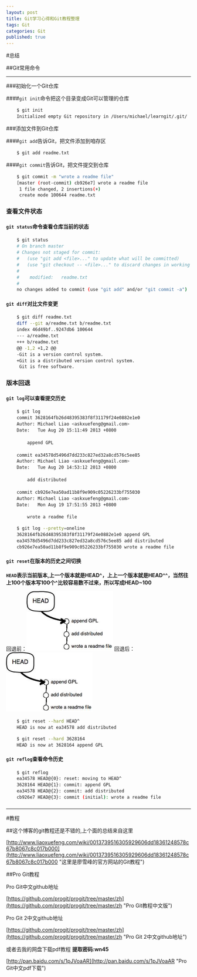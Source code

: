 ```yaml
---
layout: post
title: Git学习心得和Git教程整理
tags: Git
categories: Git
published: true
---
```


#总结

##Git常用命令

---

###初始化一个Git仓库

####`git init`命令把这个目录变成Git可以管理的仓库

```bash
	$ git init
	Initialized empty Git repository in /Users/michael/learngit/.git/
```

###添加文件到Git仓库

####`git add`告诉Git，把文件添加到咱存区

```bash
	$ git add readme.txt
```

####`git commit`告诉Git，把文件提交到仓库

```bash
	$ git commit -m "wrote a readme file"
	[master (root-commit) cb926e7] wrote a readme file
	 1 file changed, 2 insertions(+)
	 create mode 100644 readme.txt
```

### 查看文件状态 ###

#### `git status`命令查看仓库当前的状态 ####

```bash
	$ git status
	# On branch master
	# Changes not staged for commit:
	#   (use "git add <file>..." to update what will be committed)
	#   (use "git checkout -- <file>..." to discard changes in working directory)
	#
	#    modified:   readme.txt
	#
	no changes added to commit (use "git add" and/or "git commit -a")
```

#### `git diff`对比文件变更 ####

```bash
	$ git diff readme.txt 
	diff --git a/readme.txt b/readme.txt
	index 46d49bf..9247db6 100644
	--- a/readme.txt
	+++ b/readme.txt
	@@ -1,2 +1,2 @@
	-Git is a version control system.
	+Git is a distributed version control system.
	 Git is free software.
```

### 版本回退 ###

#### `git log`可以查看提交历史 ####

```bash
	$ git log
	commit 3628164fb26d48395383f8f31179f24e0882e1e0
	Author: Michael Liao <askxuefeng@gmail.com>
	Date:   Tue Aug 20 15:11:49 2013 +0800
	
	    append GPL
	
	commit ea34578d5496d7dd233c827ed32a8cd576c5ee85
	Author: Michael Liao <askxuefeng@gmail.com>
	Date:   Tue Aug 20 14:53:12 2013 +0800
	
	    add distributed
	
	commit cb926e7ea50ad11b8f9e909c05226233bf755030
	Author: Michael Liao <askxuefeng@gmail.com>
	Date:   Mon Aug 19 17:51:55 2013 +0800
	
	    wrote a readme file
```

```bash
	$ git log --pretty=oneline
	3628164fb26d48395383f8f31179f24e0882e1e0 append GPL
	ea34578d5496d7dd233c827ed32a8cd576c5ee85 add distributed
	cb926e7ea50ad11b8f9e909c05226233bf755030 wrote a readme file
```

#### `git reset`在版本的历史之间切换 ####

**`HEAD`表示当前版本,上一个版本就是HEAD^，上上一个版本就是HEAD^^，当然往上100个版本写100个^比较容易数不过来，所以写成HEAD~100**

回退前：![title](/static/img/Git学习心得和Git教程整理/HEAD1.jpg "title")		回退后：![title](/static/img/Git学习心得和Git教程整理/HEAD1.jpg "title")

```bash
	$ git reset --hard HEAD^
	HEAD is now at ea34578 add distributed
```

```bash
	$ git reset --hard 3628164
	HEAD is now at 3628164 append GPL
```

#### `git reflog`查看命令历史 ####

```bash
	$ git reflog
	ea34578 HEAD@{0}: reset: moving to HEAD^
	3628164 HEAD@{1}: commit: append GPL
	ea34578 HEAD@{2}: commit: add distributed
	cb926e7 HEAD@{3}: commit (initial): wrote a readme file
```

###  ###

####  ####

---

#教程

##这个博客的git教程还是不错的,上个面的总结来自这里

[http://www.liaoxuefeng.com/wiki/0013739516305929606dd18361248578c67b8067c8c017b000](http://www.liaoxuefeng.com/wiki/0013739516305929606dd18361248578c67b8067c8c017b000 "这里是廖雪峰的官方网站的Git教程")

##Pro Git教程

Pro Git中文github地址

[https://github.com/progit/progit/tree/master/zh](https://github.com/progit/progit/tree/master/zh "Pro Git教程中文版")

Pro Git 2中文github地址

[https://github.com/progit/progit/tree/master/zh](https://github.com/progit/progit/tree/master/zh "Pro Git 2中文github地址")

或者去我的网盘下载pdf教程 **提取密码:wn45**

[http://pan.baidu.com/s/1pJVoaAR](http://pan.baidu.com/s/1pJVoaAR "Pro Git中文pdf下载")